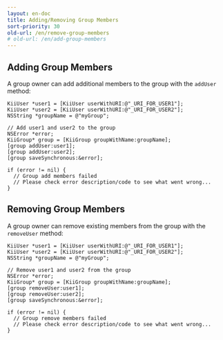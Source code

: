 ```yaml
---
layout: en-doc
title: Adding/Removing Group Members
sort-priority: 30
old-url: /en/remove-group-members
# old-url: /en/add-group-members
---
```

## Adding Group Members

A group owner can add additional members to the group with the `addUser`
method:

```objc
KiiUser *user1 = [KiiUser userWithURI:@"_URI_FOR_USER1"];
KiiUser *user2 = [KiiUser userWithURI:@"_URI_FOR_USER2"];
NSString *groupName = @"myGroup";

// Add user1 and user2 to the group
NSError *error;
KiiGroup* group = [KiiGroup groupWithName:groupName];
[group addUser:user1];
[group addUser:user2];
[group saveSynchronous:&error];

if (error != nil) {
  // Group add members failed
  // Please check error description/code to see what went wrong...
}
```

## Removing Group Members

A group owner can remove existing members from the group with the `removeUser`
method:

```objc
KiiUser *user1 = [KiiUser userWithURI:@"_URI_FOR_USER1"];
KiiUser *user2 = [KiiUser userWithURI:@"_URI_FOR_USER2"];
NSString *groupName = @"myGroup";

// Remove user1 and user2 from the group
NSError *error;
KiiGroup* group = [KiiGroup groupWithName:groupName];
[group removeUser:user1];
[group removeUser:user2];
[group saveSynchronous:&error];

if (error != nil) {
  // Group remove members failed
  // Please check error description/code to see what went wrong...
}
```
